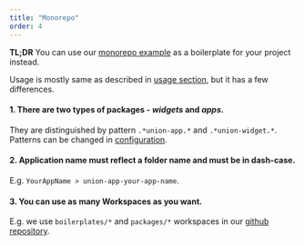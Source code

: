 ```yaml
---
title: "Monorepo"
order: 4
---
```


**TL;DR** You can use our [monorepo example](https://github.com/lundegaard/react-union/tree/master/boilerplates/react-union-boilerplate-monorepo) as a boilerplate for your project instead.

Usage is mostly same as described in [usage section](scripts-usage), but it has a few differences.

#### 1. There are two types of packages - _widgets_ and _apps_.
They are distinguished by pattern `.*union-app.*` and `.*union-widget.*`.
Patterns can be changed in [configuration](/scripts-configuration#workspaces).

#### 2. Application name must reflect a folder name and must be in dash-case.

E.g. `YourAppName > union-app-your-app-name`.

#### 3. You can use as many Workspaces as you want.

E.g. we use `boilerplates/*` and `packages/*` workspaces in our [github repository](https://github.com/lundegaard/react-union/blob/master/package.json).
